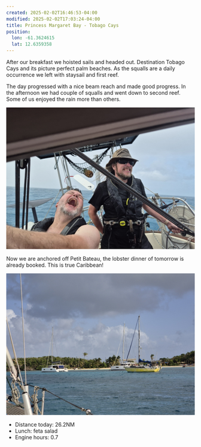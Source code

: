 ```yaml
---
created: 2025-02-02T16:46:53-04:00
modified: 2025-02-02T17:03:24-04:00
title: Princess Margaret Bay - Tobago Cays
position:
  lon: -61.3624615
  lat: 12.6359358
---
```


After our breakfast we hoisted sails and headed out. Destination Tobago Cays and its picture perfect palm beaches. As the squalls are a daily occurrence we left with staysail and first reef.

The day progressed with a nice beam reach and made good progress.  In the afternoon we had couple of squalls and went down to second reef. Some of us enjoyed the rain more than others.

![Image](../2025/9e84c1ca0ebd17320b35d369347832a8.jpg)

Now we are anchored off Petit Bateau, the lobster dinner of tomorrow is already booked.  This is true Caribbean!

![Image](../2025/ea196ca36ac74d9593940e8e25acf313.jpg)

* Distance today: 26.2NM
* Lunch: feta salad
* Engine hours: 0.7
